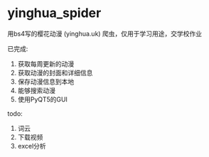 # yinghua_spider

用bs4写的樱花动漫 (yinghua.uk) 爬虫，仅用于学习用途，交学校作业

已完成:
1. 获取每周更新的动漫
2. 获取动漫的封面和详细信息
3. 保存动漫信息到本地
4. 能够搜索动漫
5. 使用PyQT5的GUI

todo:
1. 词云
2. 下载视频
4. excel分析